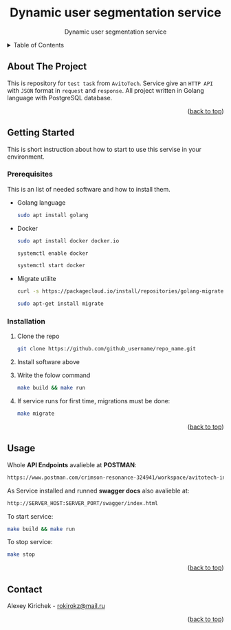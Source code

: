 <a name="readme-top"></a>


<h1 align="center"><b>Dynamic user segmentation service</b></h1>
<div>
  <p align="center">
    Dynamic user segmentation service
  </p>
</div>



<!-- TABLE OF CONTENTS -->
<details>
  <summary>Table of Contents</summary>
  <ol>
    <li>
      <a href="#about-the-project">About The Project</a>
    </li>
    <li>
      <a href="#getting-started">Getting Started</a>
      <ul>
        <li><a href="#prerequisites">Prerequisites</a></li>
        <li><a href="#installation">Installation</a></li>
      </ul>
    </li>
    <li><a href="#usage">Usage</a></li>
    <li><a href="#roadmap">Roadmap</a></li>
    <li><a href="#contact">Contact</a></li>
  </ol>
</details>



<!-- ABOUT THE PROJECT -->
## About The Project

This is repository for `test task` from `AvitoTech`. Service give an `HTTP API` with `JSON` format in `request` and `response`. All project written in Golang language with PostgreSQL database.

<p align="right">(<a href="#readme-top">back to top</a>)</p>



<!-- GETTING STARTED -->
## Getting Started

This is short instruction about how to start to use this servise in your environment.

### Prerequisites

This is an list of needed software and how to install them.
* Golang language
  ```sh
  sudo apt install golang
  ```
* Docker
  ```sh
  sudo apt install docker docker.io
  ```
  ```sh
  systemctl enable docker
  ```
  ```sh
  systemctl start docker
  ```
* Migrate utilite
  ```sh
  curl -s https://packagecloud.io/install/repositories/golang-migrate/migrate/script.deb.sh | sudo bash
  ```
  ```sh
  sudo apt-get install migrate
  ```
  

### Installation

1. Clone the repo
   ```sh
   git clone https://github.com/github_username/repo_name.git
   ```
2. Install software above
  
3. Write the folow command
   ```sh
   make build && make run
   ```
4. If service runs for first time, migrations must be done:
   ```sh
   make migrate
   ```

<p align="right">(<a href="#readme-top">back to top</a>)</p>



<!-- USAGE EXAMPLES -->
## Usage

Whole <b>API Endpoints</b> avalieble at <b>POSTMAN</b>:
```sh
https://www.postman.com/crimson-resonance-324941/workspace/avitotech-intershiptest/collection/27188643-63e09760-9e57-43ea-8aa0-d9c6520ee754?action=share&creator=27188643
```
As Service installed and runned <b>swagger docs</b> also avalieble at:
```sh
http://SERVER_HOST:SERVER_PORT/swagger/index.html
```
To start service:
```sh
make build && make run
```
To stop service:
```sh
make stop
```

<p align="right">(<a href="#readme-top">back to top</a>)</p>


<!-- CONTACT -->
## Contact

Alexey Kirichek - rokirokz@mail.ru

<p align="right">(<a href="#readme-top">back to top</a>)</p>
